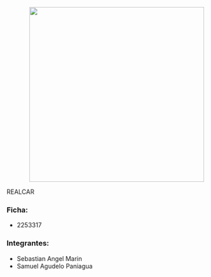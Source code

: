 <p align="center"><a href="https://laravel.com" target="_blank"><img src="https://raw.githubusercontent.com/laravel/art/master/logo-lockup/5%20SVG/2%20CMYK/1%20Full%20Color/laravel-logolockup-cmyk-red.svg" width="400"></a></p>

<p align="center">
<p>REALCAR</p>
</p>


### Ficha: 
- 2253317


### Integrantes: 
- Sebastian Angel Marin
- Samuel Agudelo Paniagua
